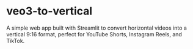 # veo3-to-vertical
A simple web app built with Streamlit to convert horizontal videos into a vertical 9:16 format, perfect for YouTube Shorts, Instagram Reels, and TikTok.
